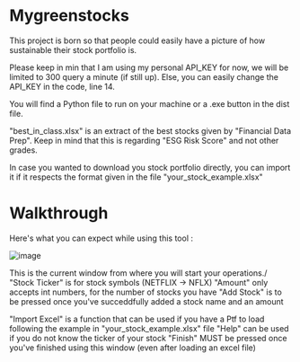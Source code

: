 # Mygreenstocks

This project is born so that people could easily have a picture of how sustainable their stock portfolio is.

Please keep in min that I am using my personal API_KEY for now, we will be limited to 300 query a minute (if still up). Else, you can easily change the API_KEY in the code, line 14. 

You will find a Python file to run on your machine or a .exe button in the dist file.

"best_in_class.xlsx" is an extract of the best stocks given by "Financial Data Prep". Keep in mind that this is regarding "ESG Risk Score" and not other grades.

In case you wanted to download you stock portfolio directly, you can import it if it respects the format given in the file "your_stock_example.xlsx"


# Walkthrough

Here's what you can expect while using this tool : 

![image](https://github.com/rletilly/Mygreenstocks/assets/55627422/328efca4-bf0f-4d8b-9b7b-e0a02110b666)

This is the current window from where you will start your operations./
"Stock Ticker" is for stock symbols (NETFLIX -> NFLX) 
"Amount" only accepts int numbers, for the number of stocks you have
"Add Stock" is to be pressed once you've succeddfully added a stock name and an amount

"Import Excel" is a function that can be used if you have a Ptf to load following the example in "your_stock_example.xlsx" file
"Help" can be used if you do not know the ticker of your stock 
"Finish" MUST be pressed once you've finished using this window (even after loading an excel file) 
